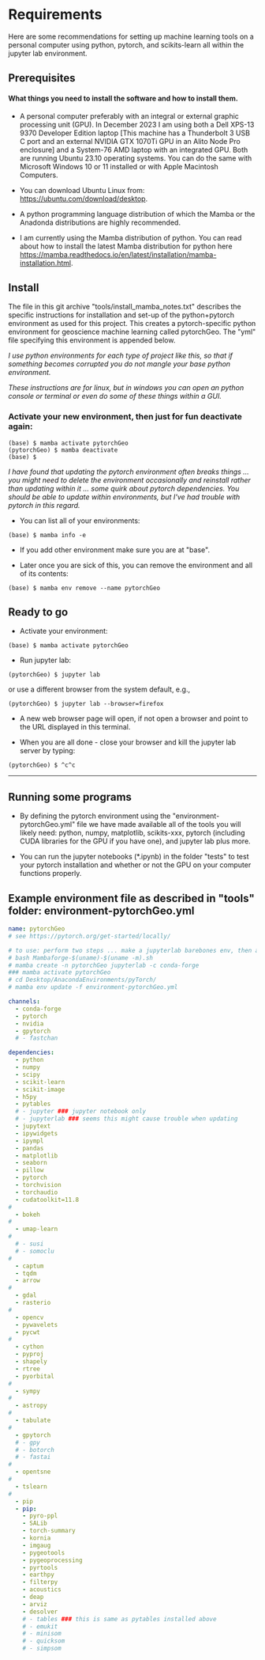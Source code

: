 # Requirements

Here are some recommendations for setting up machine learning tools on a personal computer using  python, pytorch, and scikits-learn all within the jupyter lab environment.
 
## Prerequisites

#### What things you need to install the software and how to install them.

-   A personal computer preferably with an integral or external graphic processing unit (GPU). In December 2023 I am using both a Dell XPS-13 9370 Developer Edition laptop \[This machine has a  Thunderbolt 3 USB C port and an external NVIDIA GTX 1070Ti  GPU in an Alito Node Pro enclosure\] and a System-76 AMD laptop with an integrated GPU. Both are running Ubuntu 23.10 operating systems. You can do the same with Microsoft Windows 10 or 11 installed or with Apple Macintosh Computers.

- You can download Ubuntu Linux from:
https://ubuntu.com/download/desktop.
    
- A python programming language distribution of which the Mamba or the Anadonda distributions are highly recommended. 

- I am currently using the Mamba distribution of python. You can read about how to install the latest Mamba distribution for python here
https://mamba.readthedocs.io/en/latest/installation/mamba-installation.html.

## Install

The file in this git archive "tools/install_mamba_notes.txt" describes the specific instructions for installation and set-up of the python+pytorch environment as used for this project. This creates a pytorch-specific python environment for geoscience machine learning called pytorchGeo. The "yml" file specifying this environment is appended below.

*I use python environments for each type of project like this, so that if something becomes corrupted you do not mangle your base python environment.*

*These instructions are for linux, but in windows you can open an python console or terminal or even do some of these things within a GUI.*

### Activate your new environment, then just for fun deactivate again:

```console
(base) $ mamba activate pytorchGeo
(pytorchGeo) $ mamba deactivate
(base) $
```
*I have found that updating the pytorch environment often breaks things ... you might need to delete the environment occasionally and reinstall rather than updating within it ... some quirk about pytorch dependencies. You should be able to update within environments, but I've had trouble with pytorch in this regard.*

 - You can list all of your environments:

```console
(base) $ mamba info -e
```

 - If you add other environment make sure you are at "base".

 - Later once you are sick of this, you can remove the environment and all of its contents:

```console
(base) $ mamba env remove --name pytorchGeo
```

## Ready to go

 - Activate your environment:

```console
(base) $ mamba activate pytorchGeo
```

 - Run jupyter lab:

```console
(pytorchGeo) $ jupyter lab
```
or use a different browser from the system default, e.g.,
``` console
(pytorchGeo) $ jupyter lab --browser=firefox
```

 - A new web browser page will open, if not open a browser and point to the URL displayed in this terminal.

 - When you are all done - close your browser and kill the jupyter lab server by typing:

```console
(pytorchGeo) $ ^c^c
```

---

## Running some programs

 - By defining the pytorch environment using the "environment-pytorchGeo.yml" file we have made available all of the tools you will likely need: python, numpy, matplotlib, scikits-xxx, pytorch (including CUDA libraries for the GPU if you have one), and jupyter lab plus more. 

 - You can run the jupyter notebooks (*.ipynb) in the folder "tests" to test your pytorch installation and whether or not the GPU on your computer functions properly.


## Example environment file as described in "tools" folder: environment-pytorchGeo.yml

```yml
name: pytorchGeo
# see https://pytorch.org/get-started/locally/

# to use: perform two steps ... make a jupyterlab barebones env, then activate and update with this yml file
# bash Mambaforge-$(uname)-$(uname -m).sh
# mamba create -n pytorchGeo jupyterlab -c conda-forge
### mamba activate pytorchGeo
# cd Desktop/AnacondaEnvironments/pyTorch/
# mamba env update -f environment-pytorchGeo.yml

channels: 
  - conda-forge
  - pytorch
  - nvidia
  - gpytorch
  # - fastchan

dependencies:
  - python
  - numpy
  - scipy
  - scikit-learn
  - scikit-image
  - h5py
  - pytables
  # - jupyter ### jupyter notebook only
  # - jupyterlab ### seems this might cause trouble when updating
  - jupytext
  - ipywidgets
  - ipympl
  - pandas
  - matplotlib
  - seaborn
  - pillow
  - pytorch
  - torchvision
  - torchaudio
  - cudatoolkit=11.8
#
  - bokeh
#
  - umap-learn
#
  # - susi
  # - somoclu
#
  - captum
  - tqdm
  - arrow
#
  - gdal
  - rasterio
#
  - opencv
  - pywavelets
  - pycwt
#
  - cython
  - pyproj
  - shapely
  - rtree
  - pyorbital
#
  - sympy
#
  - astropy
#
  - tabulate
#
  - gpytorch
  # - gpy
  # - botorch
  # - fastai
#
  - opentsne
#
  - tslearn
#
  - pip
  - pip:
    - pyro-ppl
    - SALib    
    - torch-summary
    - kornia
    - imgaug
    - pygeotools
    - pygeoprocessing
    - pyrtools
    - earthpy
    - filterpy
    - acoustics
    - deap
    - arviz
    - desolver
    # - tables ### this is same as pytables installed above
    # - emukit
    # - minisom
    # - quicksom
    # - simpsom
```
